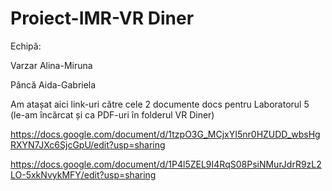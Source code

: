 # Proiect-IMR-VR Diner
Echipă:

Varzar Alina-Miruna

Pâncă Aida-Gabriela

Am atașat aici link-uri către cele 2 documente docs pentru Laboratorul 5 (le-am încărcat și ca PDF-uri în folderul VR Diner)

https://docs.google.com/document/d/1tzpO3G_MCjxYI5nr0HZUDD_wbsHgRXYN7JXc6SjcGpU/edit?usp=sharing

https://docs.google.com/document/d/1P4l5ZEL9I4RqS08PsiNMurJdrR9zL2LO-5xkNvykMFY/edit?usp=sharing
